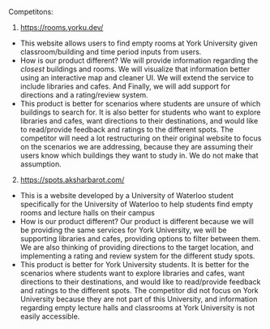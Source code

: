 Competitons:
1) https://rooms.yorku.dev/
  - This website allows users to find empty rooms at York University given classroom/building and time period inputs from users.
  - How is our product different? We will provide information regarding the *closest* buildings and rooms. We will visualize that information better using an interactive map and cleaner UI. We will extend the service to include libraries and cafes. And Finally, we will add support for directions and a rating/review system.
  - This product is better for scenarios where students are unsure of which buildings to search for. It is also better for students who want to explore libraries and cafes, want directions to their destinations, and would like to read/provide feedback and ratings to the different spots. The competitor will need a lot restructuring on their original website to focus on the scenarios we are addressing, because they are assuming their users know which buildings they want to study in. We do not make that assumption.
2) https://spots.aksharbarot.com/
  - This is a website developed by a University of Waterloo student specifically for the University of Waterloo to help students find empty rooms and lecture halls on their campus
  - How is our product different? Our product is different because we will be providing the same services for York University, we will be supporting libraries and cafes, providing options to filter between them. We are also thinking of providing directions to the target location, and implementing a rating and review system for the different study spots.
  - This product is better for York University students. It is better for the scenarios where students want to explore libraries and cafes, want directions to their destinations, and would like to read/provide feedback and ratings to the different spots. The competitor did not focus on York University because they are not part of this University, and information regarding empty lecture halls and classrooms at York University is not easily accessible.
